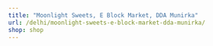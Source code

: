 ```yaml
---
title: "Moonlight Sweets, E Block Market, DDA Munirka"
url: /delhi/moonlight-sweets-e-block-market-dda-munirka/
shop: shop
---
```

